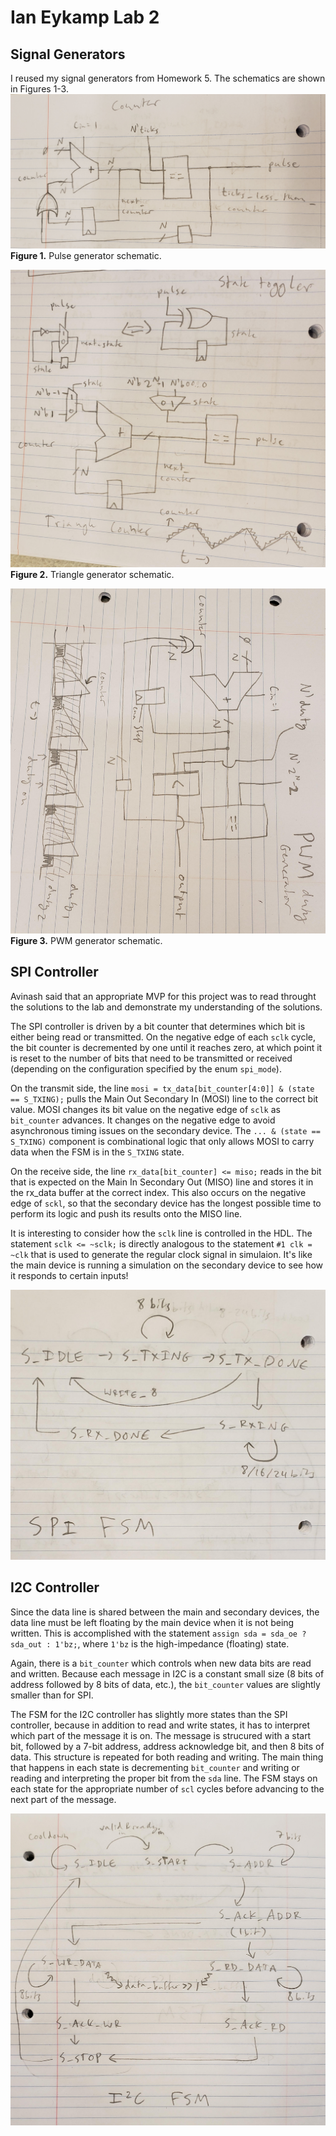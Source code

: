 # Ian Eykamp Lab 2

## Signal Generators

I reused my signal generators from Homework 5. The schematics are shown in Figures 1-3.
![Pulse generator schematic](images/counter_schematic.jpg)
**Figure 1.** Pulse generator schematic.

![Triangle generator schematic](images/triangle_schematic.jpg)
**Figure 2.** Triangle generator schematic.

![PWM generator schematic](images/pwm_schematic.jpg)
**Figure 3.** PWM generator schematic.

## SPI Controller
Avinash said that an appropriate MVP for this project was to read throught the solutions to the lab and demonstrate my understanding of the solutions.

The SPI controller is driven by a bit counter that determines which bit is either being read or transmitted. On the negative edge of each `sclk` cycle, the bit counter is decremented by one until it reaches zero, at which point it is reset to the number of bits that need to be transmitted or received (depending on the configuration specified by the enum `spi_mode`).

On the transmit side, the line `mosi = tx_data[bit_counter[4:0]] & (state == S_TXING);` pulls the Main Out Secondary In (MOSI) line to the correct bit value. MOSI changes its bit value on the negative edge of `sclk` as `bit_counter` advances. It changes on the negative edge to avoid asynchronous timing issues on the secondary device. The `... & (state == S_TXING)` component is combinational logic that only allows MOSI to carry data when the FSM is in the `S_TXING` state.

On the receive side, the line `rx_data[bit_counter] <= miso;` reads in the bit that is expected on the Main In Secondary Out (MISO) line and stores it in the rx_data buffer at the correct index. This also occurs on the negative edge of `sckl`, so that the secondary device has the longest possible time to perform its logic and push its results onto the MISO line.

It is interesting to consider how the `sclk` line is controlled in the HDL. The statement `sclk <= ~sclk;` is directly analogous to the statement `#1 clk = ~clk` that is used to generate the regular clock signal in simulaion. It's like the main device is running a simulation on the secondary device to see how it responds to certain inputs!

![SPI finite state machine diagram](images/spi_fsm.jpg)

## I2C Controller

Since the data line is shared between the main and secondary devices, the data line must be left floating by the main device when it is not being written. This is accomplished with the statement `assign sda = sda_oe ? sda_out : 1'bz;`, where `1'bz` is the high-impedance (floating) state.

Again, there is a `bit_counter` which controls when new data bits are read and written. Because each message in I2C is a constant small size (8 bits of address followed by 8 bits of data, etc.), the `bit_counter` values are slightly smaller than for SPI.

The FSM for the I2C controller has slightly more states than the SPI controller, because in addition to read and write states, it has to interpret which part of the message it is on. The message is strucured with a start bit, followed by a 7-bit address, address acknowledge bit, and then 8 bits of data. This structure is repeated for both reading and writing. The main thing that happens in each state is decrementing `bit_counter` and writing or reading and interpreting the proper bit from the `sda` line. The FSM stays on each state for the appropriate number of `scl` cycles before advancing to the next part of the message.

![I2C finite state machine diagram](images/i2c_fsm.jpg)

